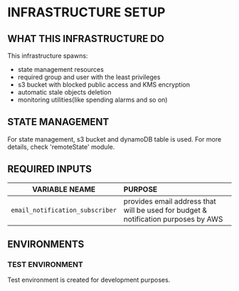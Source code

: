 # INFRASTRUCTURE SETUP

## WHAT THIS INFRASTRUCTURE DO

This infrastructure spawns:
- state management resources
- required group and user with the least privileges
- s3 bucket with blocked public access and KMS encryption
- automatic stale objects deletion
- monitoring utilities(like spending alarms and so on)

## STATE MANAGEMENT

For state management, s3 bucket and dynamoDB table is used. For more details, check 'remoteState'
module.

## REQUIRED INPUTS

|         VARIABLE NEAME          | PURPOSE                                                                            |
|:-------------------------------:|:-----------------------------------------------------------------------------------|
| `email_notification_subscriber` | provides email address that will be used for budget & notification purposes by AWS |

## ENVIRONMENTS

### TEST ENVIRONMENT

Test environment is created for development purposes.